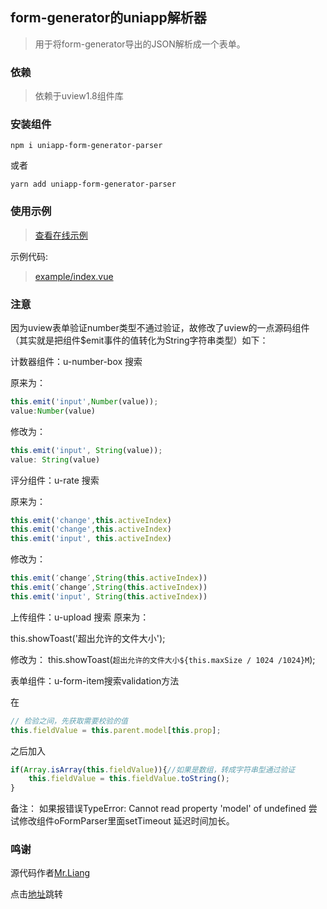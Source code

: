 ## form-generator的uniapp解析器

> 用于将form-generator导出的JSON解析成一个表单。

### 依赖

> 依赖于uview1.8组件库

### 安装组件

```
npm i uniapp-form-generator-parser
```

或者

```
yarn add uniapp-form-generator-parser
```

### 使用示例

> [查看在线示例](https://mrhj.gitee.io/form-generator/#/parser)

示例代码:

> [example/index.vue](https://gitee.com/time-doesnt-wait-for-me/uniapp-form-generator-parser/blob/master/example/index.vue)

### 注意

因为uview表单验证number类型不通过验证，故修改了uview的一点源码组件（其实就是把组件$emit事件的值转化为String字符串类型）如下：

计数器组件：u-number-box 搜索 

原来为：

```javascript
this.emit('input',Number(value));
value:Number(value)
```

修改为：

```javascript
this.emit('input', String(value));
value: String(value)
```



评分组件：u-rate 搜索 

原来为： 

```javascript
this.emit('change',this.activeIndex)
this.emit('change',this.activeIndex)
this.emit('input', this.activeIndex) 
```

修改为： 

```javascript
this.emit(′change′,String(this.activeIndex))
this.emit(′change′,String(this.activeIndex))
this.emit('input', String(this.activeIndex))
```

上传组件：u-upload 搜索 原来为：

this.showToast('超出允许的文件大小');

修改为： this.showToast(`超出允许的文件大小${this.maxSize / 1024 /1024}M`);



表单组件：u-form-item搜索validation方法

在

```javascript
// 检验之间，先获取需要校验的值
this.fieldValue = this.parent.model[this.prop];
```

之后加入

```javascript
if(Array.isArray(this.fieldValue)){//如果是数组，转成字符串型通过验证
	this.fieldValue = this.fieldValue.toString();
}
```

备注： 如果报错误TypeError: Cannot read property 'model' of undefined 尝试修改组件oFormParser里面setTimeout 延迟时间加长。

### 鸣谢

源代码作者[Mr.Liang](https://gitee.com/liang1022)

点击[地址](https://gitee.com/liang1022/form-generator-parser/tree/master)跳转